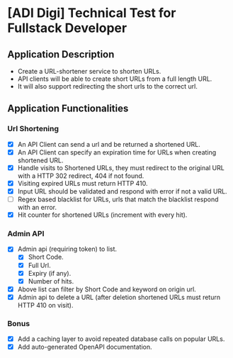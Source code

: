 # [ADI Digi] Technical Test for Fullstack Developer

## Application Description

- Create a URL-shortener service to shorten URLs.
- API clients will be able to create short URLs from a full length URL.
- It will also support redirecting the short urls to the correct url.

## Application Functionalities

### Url Shortening

- [x] An API Client can send a url and be returned a shortened URL.
- [x] An API Client can specify an expiration time for URLs when creating shortened URL.
- [x] Handle visits to Shortened URLs, they must redirect to the original URL with a HTTP 302 redirect, 404 if not found.
- [x] Visiting expired URLs must return HTTP 410.
- [x] Input URL should be validated and respond with error if not a valid URL.
- [ ] Regex based blacklist for URLs, urls that match the blacklist respond with an error.
- [x] Hit counter for shortened URLs (increment with every hit).

### Admin API

- [x] Admin api (requiring token) to list.
  - [x] Short Code.
  - [x] Full Url.
  - [x] Expiry (if any).
  - [x] Number of hits.
- [x] Above list can filter by Short Code and keyword on origin url.
- [x] Admin api to delete a URL (after deletion shortened URLs must return HTTP 410 on visit).

### Bonus
- [x] Add a caching layer to avoid repeated database calls on popular URLs.
- [x] Add auto-generated OpenAPI documentation.
